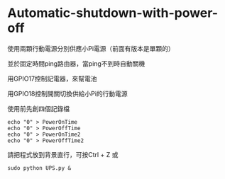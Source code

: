 # Automatic-shutdown-with-power-off

使用兩顆行動電源分別供應小Pi電源（前面有版本是單顆的）

並於固定時間ping路由器，當ping不到時自動關機

用GPIO17控制記電器，來幫電池

用GPIO18控制開關切換供給小Pi的行動電源

使用前先創四個記錄檔

    echo "0" > PowerOnTime
    echo "0" > PowerOffTime
    echo "0" > PowerOnTime2
    echo "0" > PowerOffTime2


請把程式放到背景直行，可按Ctrl + Z 或

    sudo python UPS.py &

